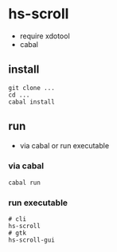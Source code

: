 # hs-scroll
* require xdotool
* cabal

## install
```
git clone ...
cd ...
cabal install
```
## run
* via cabal or run executable
### via cabal
```
cabal run
```
### run executable
```
# cli
hs-scroll
# gtk
hs-scroll-gui
```

